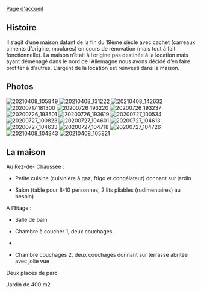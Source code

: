 

[Page d'accueil](https://audreyburki.github.io/Maison/)


## Histoire
Il s’agit d’une maison datant de la fin du 19ème siècle avec cachet (carreaux ciments d’origine, moulures) en cours de rénovation (mais tout à fait fonctionnelle). La maison n’était à l’origine pas destinée à la location mais ayant déménagé dans le nord de l’Allemagne nous avons décidé d’en faire profiter à d’autres. L’argent de la location est réinvesti dans la maison.


## Photos

![20210408_105849](https://user-images.githubusercontent.com/28299451/129482730-d3f1b1a6-3c77-4b31-9887-6d404312738f.jpg)
![20210408_131222](https://user-images.githubusercontent.com/28299451/129482742-8db8150c-e006-4e7e-8f1d-13607d81cfeb.jpg)
![20210408_142632](https://user-images.githubusercontent.com/28299451/129482764-c813a74c-b738-4cf0-b46c-c5a43b648e03.jpg)
![20200717_181300](https://user-images.githubusercontent.com/28299451/129482780-a2f6ab48-cc02-4cd1-83f0-9c8c010ed30d.jpg)
![20200726_193220](https://user-images.githubusercontent.com/28299451/129482800-6f08e7cf-ecf9-493b-afed-2b3f30b0e4ec.jpg)
![20200726_193237](https://user-images.githubusercontent.com/28299451/129482804-86602e3a-ce44-49d5-af20-b0efc02515cc.jpg)
![20200726_193501](https://user-images.githubusercontent.com/28299451/129482813-3b4c0496-e47d-4d6f-aeed-11161f640feb.jpg)
![20200726_193619](https://user-images.githubusercontent.com/28299451/129482816-2e408e37-6108-4d8a-904d-c6d8098fcd7f.jpg)
![20200727_100534](https://user-images.githubusercontent.com/28299451/129482821-a8f0b4d4-654a-4047-a9ed-d54c3bad513a.jpg)
![20200727_100823](https://user-images.githubusercontent.com/28299451/129482835-c2ddb035-3bc2-4b56-98ac-52df9d4cc8e4.jpg)
![20200727_104601](https://user-images.githubusercontent.com/28299451/129482845-d1e1b2c4-eb90-4cd9-a973-ed34fe437be1.jpg)
![20200727_104613](https://user-images.githubusercontent.com/28299451/129482852-acc69cf5-e363-4e5e-a705-a215de0bc440.jpg)
![20200727_104633](https://user-images.githubusercontent.com/28299451/129482855-c393fc6d-cf60-4d0a-81af-34fc6bf553c8.jpg)
![20200727_104718](https://user-images.githubusercontent.com/28299451/129482861-13e67be7-5a53-4475-9aa2-bb05689918f8.jpg)
![20200727_104726](https://user-images.githubusercontent.com/28299451/129482868-e08b2b0c-b7c9-42e6-b087-28de3f8a1493.jpg)
![20210408_104343](https://user-images.githubusercontent.com/28299451/129482875-5dac106a-c53f-4714-8e06-426981c937a9.jpg)
![20210408_105821](https://user-images.githubusercontent.com/28299451/129482907-cef3e02f-b4b4-4a1c-9c39-ea949ad11a8a.jpg)


## La maison

Au Rez-de- Chaussée : 

-	Petite cuisine (cuisinière à gaz, frigo et congélateur) donnant sur jardin 

-	Salon (table pour 8-10 personnes, 2 lits pliables (rudimentaires) au besoin)

A l'Etage : 

-	Salle de bain

-	Chambre à coucher 1, deux couchages
-
-	Chambre couchages 2, deux couchages  donnant sur terrasse abritée avec jolie vue

Deux places de parc

Jardin de 400 m2

